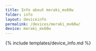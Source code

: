 ```yaml
---
title: Info about meraki_mx60w
folder: info
layout: deviceinfo
permalink: /devices/meraki_mx60w/
device: meraki_mx60w
---
```

{% include templates/device_info.md %}

